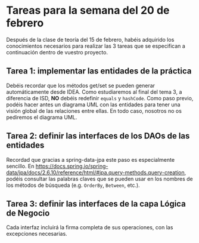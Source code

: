 # Tareas para la semana del 20 de febrero

Después de la clase de teoría del 15 de febrero, habéis adquirido los conocimientos necesarios para realizar las 3 tareas que se especifican a continuación dentro de vuestro proyecto.

## Tarea 1: implementar las entidades de la práctica

Debéis recordar que los métodos get/set se pueden generar automáticamente desde IDEA. Como estudiaremos al final del tema 3, a diferencia de ISD, **NO** debéis redefinir `equals` y `hashCode`. Como paso previo, podéis hacer antes un diagrama UML con las entidades para tener una visión global de las relaciones entre ellas. En todo caso, nosotros no os pediremos el diagrama UML.

## Tarea 2: definir las interfaces de los DAOs de las entidades

Recordad que gracias a spring-data-jpa este paso es especialmente sencillo. En https://docs.spring.io/spring-data/jpa/docs/2.6.10/reference/html/#jpa.query-methods.query-creation, podéis consultar las palabras claves que se pueden usar en los nombres de los métodos de búsqueda (e.g. `OrderBy`, `Between`, etc.).

## Tarea 3: definir las interfaces de la capa Lógica de Negocio

Cada interfaz incluirá la firma completa de sus operaciones, con las excepciones necesarias.